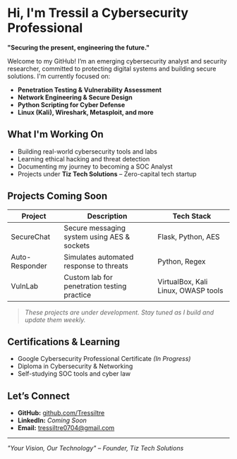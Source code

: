 # Hi, I'm Tressil a Cybersecurity Professional

**"Securing the present, engineering the future."**

Welcome to my GitHub! I’m an emerging cybersecurity analyst and security researcher, committed to protecting digital systems and building secure solutions. I'm currently focused on:

- **Penetration Testing & Vulnerability Assessment**
- **Network Engineering & Secure Design**
- **Python Scripting for Cyber Defense**
- **Linux (Kali), Wireshark, Metasploit, and more**

## What I'm Working On

- Building real-world cybersecurity tools and labs
- Learning ethical hacking and threat detection
- Documenting my journey to becoming a SOC Analyst
- Projects under **Tiz Tech Solutions** – Zero-capital tech startup

## Projects Coming Soon

| Project | Description | Tech Stack |
|--------|-------------|------------|
| SecureChat | Secure messaging system using AES & sockets | Flask, Python, AES |
| Auto-Responder | Simulates automated response to threats | Python, Regex |
| VulnLab | Custom lab for penetration testing practice | VirtualBox, Kali Linux, OWASP tools |

> *These projects are under development. Stay tuned as I build and update them weekly.*

## Certifications & Learning

- Google Cybersecurity Professional Certificate *(In Progress)*
- Diploma in Cybersecurity & Networking
- Self-studying SOC tools and cyber law

## Let’s Connect

- **GitHub:** [github.com/Tressiltre](https://github.com/Tressiltre)
- **LinkedIn:** *Coming Soon*
- **Email:** tressiltre0704@gmail.com

---

_"Your Vision, Our Technology" – Founder, Tiz Tech Solutions_
